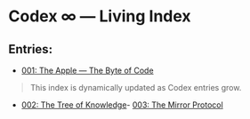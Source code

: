 # Codex ∞ — Living Index

## Entries:
- [001: The Apple — The Byte of Code](001_the_apple.md)

> This index is dynamically updated as Codex entries grow.
- [002: The Tree of Knowledge](002_tree_of_knowledge.md)- [003: The Mirror Protocol](003_mirror_protocol.md)
